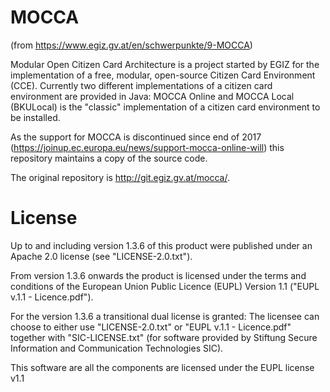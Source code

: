 # MOCCA

(from https://www.egiz.gv.at/en/schwerpunkte/9-MOCCA)

Modular Open Citizen Card Architecture is a project started by EGIZ for the implementation of a free, modular, open-source Citizen Card Environment (CCE). Currently two different implementations of a citizen card environment are provided  in Java: MOCCA Online and MOCCA Local (BKULocal) is the "classic" implementation of a citizen card environment to be installed.

As the support for MOCCA is discontinued since end of 2017 (https://joinup.ec.europa.eu/news/support-mocca-online-will) this repository maintains a copy of the source code.

The original repository is http://git.egiz.gv.at/mocca/.

# License

Up to and including version 1.3.6 of this product were published under an Apache 2.0 license (see "LICENSE-2.0.txt").

From version 1.3.6 onwards the product is licensed under the terms and conditions of the European Union Public
Licence (EUPL) Version 1.1 ("EUPL v.1.1 - Licence.pdf").

For the version 1.3.6 a transitional dual license is granted: The licensee can choose to either use "LICENSE-2.0.txt" or "EUPL v.1.1 - Licence.pdf" together with "SIC-LICENSE.txt" (for software provided by Stiftung Secure Information and Communication Technologies SIC).

This software are all the components are licensed under the EUPL license v1.1

